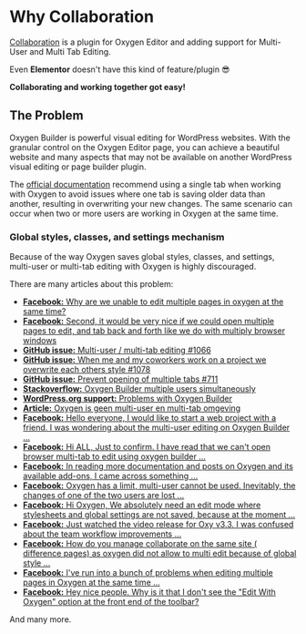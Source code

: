 # Why Collaboration

[Collaboration](https://dplugins.com/collaboration) is a plugin for Oxygen Editor and adding support for Multi-User and Multi Tab Editing.

Even **Elementor** doesn't have this kind of feature/plugin 😎

**Collaborating and working together got easy!**


## The Problem

Oxygen Builder is powerful visual editing for WordPress websites. With the granular control on the Oxygen Editor page, you can achieve a beautiful website and many aspects that may not be available on another WordPress visual editing or page builder plugin.  

The [official documentation](https://oxygenbuilder.com/documentation/other/multi-user-editing-edit-locking/) recommend using a single tab when working with Oxygen to avoid issues where one tab is saving older data than another, resulting in overwriting your new changes. The same scenario can occur when two or more users are working in Oxygen at the same time.


### Global styles, classes, and settings mechanism

Because of the way Oxygen saves global styles, classes, and settings, multi-user or multi-tab editing with Oxygen is highly discouraged.

There are many articles about this problem:
- [**Facebook:** Why are we unable to edit multiple pages in oxygen at the same time?](https://www.facebook.com/groups/1626639680763454/posts/3853724478054952/)
- [**Facebook:** Second, it would be very nice if we could open multiple pages to edit, and tab back and forth like we do with multiply browser windows](https://www.facebook.com/groups/1626639680763454/posts/1977606142333471/)
- [**GitHub issue:** Multi-user / multi-tab editing #1066](https://github.com/soflyy/oxygen-bugs-and-features/issues/1066)
- [**GitHub issue:** When me and my coworkers work on a project we overwrite each others style #1078](https://github.com/soflyy/oxygen-bugs-and-features/issues/1078)
- [**GitHub issue:** Prevent opening of multiple tabs #711](https://github.com/soflyy/oxygen-bugs-and-features/issues/711)
- [**Stackoverflow:** Oxygen Builder multiple users simultaneously](https://stackoverflow.com/questions/65853850/oxygen-builder-multiple-users-simultaneously)
- [**WordPress.org support:** Problems with Oxygen Builder](https://wordpress.org/support/topic/problems-with-oxygen-builder/)
- [**Article:** Oxygen is geen multi-user en multi-tab omgeving](https://webdegelijk.nl/2021/03/19/client-mode-in-oxygen/#toc-item-7)
- [**Facebook:** Hello everyone, I would like to start a web project with a friend. I was wondering about the multi-user editing on Oxygen Builder ...](https://www.facebook.com/groups/1626639680763454/posts/4030103447083720/)
- [**Facebook:** Hi ALL, Just to confirm. I have read that we can't open browser multi-tab to edit using oxygen builder ...](https://www.facebook.com/groups/1626639680763454/posts/3868527863241280/)
- [**Facebook:** In reading more documentation and posts on Oxygen and its available add-ons, I came across something ...](https://www.facebook.com/groups/1626639680763454/posts/3429102000517204/)
- [**Facebook:** Oxygen has a limit, multi-user cannot be used. Inevitably, the changes of one of the two users are lost ...](https://www.facebook.com/groups/1626639680763454/posts/3770444933049574/)
- [**Facebook:** Hi Oxygen, We absolutely need an edit mode where stylesheets and global settings are not saved, because at the moment ...](https://www.facebook.com/groups/1626639680763454/posts/2905401819553894/)
- [**Facebook:** Just watched the video release for Oxy v3.3. I was confused about the team workflow improvements ...](https://www.facebook.com/groups/1626639680763454/posts/2931040670323342/)
- [**Facebook:** How do you manage collaborate on the same site ( difference pages) as oxygen did not allow to multi edit because of global style ...](https://www.facebook.com/groups/1626639680763454/posts/3553004751460261/)
- [**Facebook:** I've run into a bunch of problems when editing multiple pages in Oxygen at the same time ...](https://www.facebook.com/groups/1626639680763454/posts/2858091744284902/)
- [**Facebook:** Hey nice people. Why is it that I don't see the "Edit With Oxygen" option at the front end of the toolbar?](https://www.facebook.com/groups/1626639680763454/posts/3926861997407866/)


And many more.
